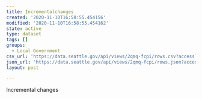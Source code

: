 ```yaml
---
title: Incrementalchanges
created: '2020-11-10T16:58:55.454156'
modified: '2020-11-10T16:58:55.454162'
state: active
type: dataset
tags: []
groups:
  - Local Government
csv_url: 'https://data.seattle.gov/api/views/2qmq-fcpi/rows.csv?accessType=DOWNLOAD'
json_url: 'https://data.seattle.gov/api/views/2qmq-fcpi/rows.json?accessType=DOWNLOAD'
layout: post

---
```

Incremental changes
